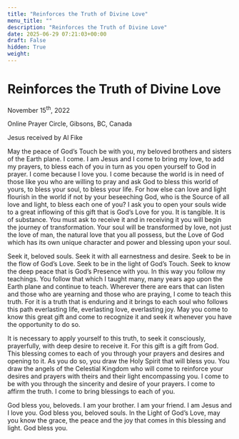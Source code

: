 ```yaml
---
title: "Reinforces the Truth of Divine Love"
menu_title: ""
description: "Reinforces the Truth of Divine Love"
date: 2025-06-29 07:21:03+00:00
draft: False
hidden: True
weight:
---
```

# Reinforces the Truth of Divine Love

November 15<sup>th</sup>, 2022

Online Prayer Circle, Gibsons, BC, Canada

Jesus received by Al Fike

May the peace of God’s Touch be with you, my beloved brothers and sisters of the Earth plane. I come. I am Jesus and I come to bring my love, to add my prayers, to bless each of you in turn as you open yourself to God in prayer. I come because I love you. I come because the world is in need of those like you who are willing to pray and ask God to bless this world of yours, to bless your soul, to bless your life. For how else can love and light flourish in the world if not by your beseeching God, who is the Source of all love and light, to bless each one of you? I ask you to open your souls wide to a great inflowing of this gift that is God’s Love for you. It is tangible. It is of substance. You must ask to receive it and in receiving it you will begin the journey of transformation. Your soul will be transformed by love, not just the love of man, the natural love that you all possess, but the Love of God which has its own unique character and power and blessing upon your soul.

Seek it, beloved souls. Seek it with all earnestness and desire. Seek to be in the flow of God’s Love. Seek to be in the light of God’s Touch. Seek to know the deep peace that is God’s Presence with you. In this way you follow my teachings. You follow that which I taught many, many years ago upon the Earth plane and continue to teach. Wherever there are ears that can listen and those who are yearning and those who are praying, I come to teach this truth. For it is a truth that is enduring and it brings to each soul who follows this path everlasting life, everlasting love, everlasting joy. May you come to know this great gift and come to recognize it and seek it whenever you have the opportunity to do so.

It is necessary to apply yourself to this truth, to seek it consciously, prayerfully, with deep desire to receive it. For this gift is a gift from God. This blessing comes to each of you through your prayers and desires and opening to it. As you do so, you draw the Holy Spirit that will bless you. You draw the angels of the Celestial Kingdom who will come to reinforce your desires and prayers with theirs and their light encompassing you. I come to be with you through the sincerity and desire of your prayers. I come to affirm the truth. I come to bring blessings to each of you.

God bless you, beloveds. I am your brother. I am your friend. I am Jesus and I love you. God bless you, beloved souls. In the Light of God’s Love, may you know the grace, the peace and the joy that comes in this blessing and light. God bless you.
